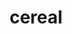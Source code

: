 ---
title: "cereal"
layout: cache
categories: [package, develop]
meta: {"compilers": ["gcc@11.4.0", "gcc@7.5.0"], "num_specs": 24, "num_specs_by_stack": {"e4s": 12, "e4s-neoverse-v2": 6, "radiuss": 6, "root": 24}, "oss": ["ubuntu18.04", "ubuntu22.04"], "platforms": ["linux"], "stacks": ["e4s", "e4s-neoverse-v2", "radiuss", "root"], "targets": ["neoverse_v2", "x86_64_v3"], "versions": ["1.3.0", "1.3.2"]}
spec_details: [{"compiler": "gcc@7.5.0", "hash": "2lxqvrtoygyk42ww7eveava3qdeho2aa", "os": "ubuntu18.04", "platform": "linux", "size": "-", "stacks": ["radiuss", "root"], "target": "x86_64_v3", "variants": ["build_system=cmake", "build_type=Release", "generator=make", "~ipo", "patches:=27c9b59,2dfa0bf,7202653,91f968e"], "versions": ["1.3.0"]}, {"compiler": "gcc@11.4.0", "hash": "2vfmf76y4f3mrjyqbkmzvyxrgl47o2do", "os": "ubuntu22.04", "platform": "linux", "size": "-", "stacks": ["e4s", "root"], "target": "x86_64_v3", "variants": ["build_system=cmake", "build_type=Release", "generator=make", "~ipo", "patches:=2dfa0bf"], "versions": ["1.3.2"]}, {"compiler": "gcc@11.4.0", "hash": "2xefb4uut6liaxd5iif36dgmxqmgjqhx", "os": "ubuntu22.04", "platform": "linux", "size": "-", "stacks": ["e4s", "root"], "target": "x86_64_v3", "variants": ["build_system=cmake", "build_type=Release", "generator=make", "~ipo", "patches:=2dfa0bf"], "versions": ["1.3.2"]}, {"compiler": "gcc@7.5.0", "hash": "327s7uhwpcrro5ge4pmoon3oz7i7dmj7", "os": "ubuntu18.04", "platform": "linux", "size": "-", "stacks": ["radiuss", "root"], "target": "x86_64_v3", "variants": ["build_system=cmake", "build_type=Release", "generator=make", "~ipo", "patches:=27c9b59,2dfa0bf,7202653,91f968e"], "versions": ["1.3.0"]}, {"compiler": "gcc@11.4.0", "hash": "3ql6lnl2mvyledxa3zom6ml2dobpourw", "os": "ubuntu22.04", "platform": "linux", "size": "-", "stacks": ["e4s", "root"], "target": "x86_64_v3", "variants": ["build_system=cmake", "build_type=Release", "generator=make", "~ipo", "patches:=27c9b59,2dfa0bf,7202653,91f968e"], "versions": ["1.3.0"]}, {"compiler": "gcc@11.4.0", "hash": "5acnvtxw2n6ppornjtiovtdxzntedmqw", "os": "ubuntu22.04", "platform": "linux", "size": "-", "stacks": ["e4s-neoverse-v2", "root"], "target": "neoverse_v2", "variants": ["build_system=cmake", "build_type=Release", "generator=make", "~ipo", "patches:=27c9b59,2dfa0bf,7202653,91f968e"], "versions": ["1.3.0"]}, {"compiler": "gcc@11.4.0", "hash": "5uw3zwocpijm3nhrz7cvistipycts66o", "os": "ubuntu22.04", "platform": "linux", "size": "-", "stacks": ["e4s", "root"], "target": "x86_64_v3", "variants": ["build_system=cmake", "build_type=Release", "generator=make", "~ipo", "patches:=27c9b59,2dfa0bf,7202653,91f968e"], "versions": ["1.3.0"]}, {"compiler": "gcc@11.4.0", "hash": "6wminjy23aypww7bsyqy6n36lwxaw55j", "os": "ubuntu22.04", "platform": "linux", "size": "-", "stacks": ["e4s", "root"], "target": "x86_64_v3", "variants": ["build_system=cmake", "build_type=Release", "generator=make", "~ipo", "patches:=2dfa0bf"], "versions": ["1.3.2"]}, {"compiler": "gcc@7.5.0", "hash": "ao7blmv6smr2bwthjg75exev5qzdxpwt", "os": "ubuntu18.04", "platform": "linux", "size": "-", "stacks": ["radiuss", "root"], "target": "x86_64_v3", "variants": ["build_system=cmake", "build_type=Release", "generator=make", "~ipo", "patches:=27c9b59,2dfa0bf,7202653,91f968e"], "versions": ["1.3.0"]}, {"compiler": "gcc@11.4.0", "hash": "enlxuwimt6ivxunwpmo6zijo7rdq4efh", "os": "ubuntu22.04", "platform": "linux", "size": "-", "stacks": ["e4s-neoverse-v2", "root"], "target": "neoverse_v2", "variants": ["build_system=cmake", "build_type=Release", "generator=make", "~ipo", "patches:=27c9b59,2dfa0bf,7202653,91f968e"], "versions": ["1.3.0"]}, {"compiler": "gcc@7.5.0", "hash": "fe4mpdhdn7sfnprs6xxcbywaow7iuzbb", "os": "ubuntu18.04", "platform": "linux", "size": "-", "stacks": ["radiuss", "root"], "target": "x86_64_v3", "variants": ["build_system=cmake", "build_type=Release", "generator=make", "~ipo", "patches:=27c9b59,2dfa0bf,7202653,91f968e"], "versions": ["1.3.0"]}, {"compiler": "gcc@11.4.0", "hash": "gczjczeb5neneggx637pwbn2yriyxs37", "os": "ubuntu22.04", "platform": "linux", "size": "-", "stacks": ["e4s", "root"], "target": "x86_64_v3", "variants": ["build_system=cmake", "build_type=Release", "generator=make", "~ipo", "patches:=27c9b59,2dfa0bf,7202653,91f968e"], "versions": ["1.3.0"]}, {"compiler": "gcc@11.4.0", "hash": "hakh7yfqox7zs5ywlpgptmwygelrq6g5", "os": "ubuntu22.04", "platform": "linux", "size": "-", "stacks": ["e4s", "root"], "target": "x86_64_v3", "variants": ["build_system=cmake", "build_type=Release", "generator=make", "~ipo", "patches:=2dfa0bf"], "versions": ["1.3.2"]}, {"compiler": "gcc@11.4.0", "hash": "iyig5r6kaqfboddnghfmzjngdj2ewyvf", "os": "ubuntu22.04", "platform": "linux", "size": "-", "stacks": ["e4s-neoverse-v2", "root"], "target": "neoverse_v2", "variants": ["build_system=cmake", "build_type=Release", "generator=make", "~ipo", "patches:=27c9b59,2dfa0bf,7202653,91f968e"], "versions": ["1.3.0"]}, {"compiler": "gcc@11.4.0", "hash": "jp7kxye52tdwi2ffno4mar43xw6fpovm", "os": "ubuntu22.04", "platform": "linux", "size": "-", "stacks": ["e4s", "root"], "target": "x86_64_v3", "variants": ["build_system=cmake", "build_type=Release", "generator=make", "~ipo", "patches:=27c9b59,2dfa0bf,7202653,91f968e"], "versions": ["1.3.0"]}, {"compiler": "gcc@7.5.0", "hash": "pdgvzlw7r3tgj6k5pmgidvpfeukgghuv", "os": "ubuntu18.04", "platform": "linux", "size": "-", "stacks": ["radiuss", "root"], "target": "x86_64_v3", "variants": ["build_system=cmake", "build_type=Release", "generator=make", "~ipo", "patches:=27c9b59,2dfa0bf,7202653,91f968e"], "versions": ["1.3.0"]}, {"compiler": "gcc@11.4.0", "hash": "pdyk7ks6cniyb57glj5re33zyxtlmnk2", "os": "ubuntu22.04", "platform": "linux", "size": "-", "stacks": ["e4s-neoverse-v2", "root"], "target": "neoverse_v2", "variants": ["build_system=cmake", "build_type=Release", "generator=make", "~ipo", "patches:=27c9b59,2dfa0bf,7202653,91f968e"], "versions": ["1.3.0"]}, {"compiler": "gcc@11.4.0", "hash": "rwqdrqvckdxmwfyyuu74sj6mhsvtkfaz", "os": "ubuntu22.04", "platform": "linux", "size": "-", "stacks": ["e4s-neoverse-v2", "root"], "target": "neoverse_v2", "variants": ["build_system=cmake", "build_type=Release", "generator=make", "~ipo", "patches:=27c9b59,2dfa0bf,7202653,91f968e"], "versions": ["1.3.0"]}, {"compiler": "gcc@7.5.0", "hash": "to243yma7eqpg6x35hggw7jxjvtg3i7s", "os": "ubuntu18.04", "platform": "linux", "size": "-", "stacks": ["radiuss", "root"], "target": "x86_64_v3", "variants": ["build_system=cmake", "build_type=Release", "generator=make", "~ipo", "patches:=27c9b59,2dfa0bf,7202653,91f968e"], "versions": ["1.3.0"]}, {"compiler": "gcc@11.4.0", "hash": "u7wwl76uho5ze4feg7ql4mkhrflrm2zd", "os": "ubuntu22.04", "platform": "linux", "size": "-", "stacks": ["e4s", "root"], "target": "x86_64_v3", "variants": ["build_system=cmake", "build_type=Release", "generator=make", "~ipo", "patches:=2dfa0bf"], "versions": ["1.3.2"]}, {"compiler": "gcc@11.4.0", "hash": "ui44n7zw3p43by24lqqj7ojsotqgn5gu", "os": "ubuntu22.04", "platform": "linux", "size": "-", "stacks": ["e4s", "root"], "target": "x86_64_v3", "variants": ["build_system=cmake", "build_type=Release", "generator=make", "~ipo", "patches:=2dfa0bf"], "versions": ["1.3.2"]}, {"compiler": "gcc@11.4.0", "hash": "x3tnvub7d3nrttj3bhudxc6uarvljxfo", "os": "ubuntu22.04", "platform": "linux", "size": "-", "stacks": ["e4s", "root"], "target": "x86_64_v3", "variants": ["build_system=cmake", "build_type=Release", "generator=make", "~ipo", "patches:=27c9b59,2dfa0bf,7202653,91f968e"], "versions": ["1.3.0"]}, {"compiler": "gcc@11.4.0", "hash": "yxrpteeofoclpi2qtcyccan5nsbwuucf", "os": "ubuntu22.04", "platform": "linux", "size": "-", "stacks": ["e4s", "root"], "target": "x86_64_v3", "variants": ["build_system=cmake", "build_type=Release", "generator=make", "~ipo", "patches:=27c9b59,2dfa0bf,7202653,91f968e"], "versions": ["1.3.0"]}, {"compiler": "gcc@11.4.0", "hash": "zh2275udpeeud5f3chkso2nt6hiovlvk", "os": "ubuntu22.04", "platform": "linux", "size": "-", "stacks": ["e4s-neoverse-v2", "root"], "target": "neoverse_v2", "variants": ["build_system=cmake", "build_type=Release", "generator=make", "~ipo", "patches:=27c9b59,2dfa0bf,7202653,91f968e"], "versions": ["1.3.0"]}]
---